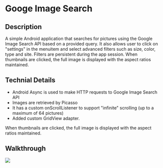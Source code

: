 # Googe Image Search

Description
-----
A simple Android application that searches for pictures using the Google Image Search API based on a provided query. It also allows user to click on "settings" in the menuitem and select advanced filters such as size, color, type and site. Filters are persistent during the app session. When thumbnails are clicked, the full image is displayed with the aspect ratios maintained.

Technial Details
-----
- Android Async is used to make HTTP requests to Google Image Search API 
- Images are retrieved by Picasso
- It has a custom onScrollListener to support "infinite" scrolling (up to a maximum of 64 pictures) 
- Added custom GridView adapter.

When thumbnails are clicked, the full image is displayed with the aspect ratios maintained.

Walkthrough 
----

![](image_search.gif)
